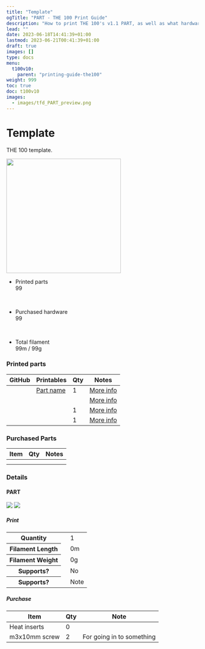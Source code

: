 ```yaml
---
title: "Template"
ogTitle: "PART - THE 100 Print Guide"
description: "How to print THE 100's v1.1 PART, as well as what hardware you need to purchase to build it."
lead: ""
date: 2023-06-18T14:41:39+01:00
lastmod: 2023-06-21T00:41:39+01:00
draft: true
images: []
type: docs
menu:
  t100v10:
    parent: "printing-guide-the100"
weight: 999
toc: true
doc: t100v10
images: 
  - images/tfd_PART_preview.png
---
```

# Template
THE 100 template.

<div class="row bd">
  <div class="col">
      <a href="images/_cad.png"><img src="images/_cad.png" width=300 class="img-thumbnail"></a>
  </div>
  <div class="col">
    <ul class="list-group">
      <li class="list-group-item d-flex justify-content-between align-items-center">
        <div class="text fw-bold">Printed parts</div>
        <div class="text">99</div>
      </li>
    </ul>
    <br>
    <ul class="list-group">
      <li class="list-group-item d-flex justify-content-between align-items-center">
        <div class="text">Purchased hardware</div>
        <div class="text">99</div>
      </li>
    </ul>   
    <br>
    <ul class="list-group">
      <li class="list-group-item d-flex justify-content-between align-items-center">
        <div class="text">Total filament</div>
        <div class="text">99m / 99g</div>
      </li>
    </ul>   
  </div>
</div>

### Printed parts
<table class="table table-sm">
  <thead>
    <tr>
      <th scope="col">GitHub</th>
      <th scope="col">Printables</th>
      <th scope="col">Qty</th>
      <th scope="col">Notes</th>
    </tr>
  </thead>
  <tbody>
    <tr>
      <td><a href=""></a></td>
      <td><a href="">Part name</a></td>
      <td>1</td>
      <td><a href="#left-gantry">More info</a></td>
    </tr>
    <tr>
      <td><a href=""></a></td>
      <td><a href=""></a></td>
      <td></td>
      <td><a href="#">More info</a></td>
    </tr>
    <tr>
      <td><a href=""></a></td>
      <td><a href=""></a></td>
      <td>1</td>
      <td><a href="#">More info</a></td>
    </tr>
    <tr>
      <td><a href=""></a></td>
      <td><a href=""></a></td>
      <td>1</td>
      <td><a href="#">More info</a></td>
    </tr>
  </tbody>
</table>

### Purchased Parts
<table class="table table-sm no-margin">
  <thead>
    <tr>
      <th scope="col">Item</th>
      <th scope="col">Qty</th>
      <th scope="col">Notes</th>
    </tr>
  </thead>
  <tbody>
    <tr>
      <td></td>
      <td></td>
      <td></td>
    </tr>
    <tr>
      <td></td>
      <td></td>
      <td></td>
    </tr>
  </tbody>
</table>

### Details

#### PART
  <a href="images/_cad.png"><img src="images/_cad.png" class="img-thumbnail align-top img-thumbnail-300h" /></a>
  <a href="images/_stl.png"><img src="images/_stl.png" class="img-thumbnail align-top img-thumbnail-300h" /></a>
##### Print
<table class="table table-striped table-hover no-margin">
  <tbody class="table-group-divider">
    <tr>
      <th scope="row" class="no-wrap">Quantity</th>
      <td> </td>
      <td>1</td>
    </tr>
    <tr>
      <th scope="row" class="no-wrap">Filament Length</th>
      <td> </td>
      <td>0m</td>
    </tr>
    <tr>
      <th scope="row" class="no-wrap">Filament Weight</th>
      <td> </td>
      <td>0g</td>
    </tr>
    <tr>
      <th scope="row" class="no-wrap">Supports?</th>
      <td> </td>
      <td>No</td>
    </tr>
    <tr>
      <th scope="row" class="no-wrap">Supports?</th>
      <td> </td>
      <td>Note</td>
    </tr>
  </tbody>
</table>

##### Purchase
<table class="table table-striped table-hover no-margin">
  <thead>
    <tr>
      <th scope="col">Item</th>
      <th scope="col">Qty</th>
      <th scope="col">Note</th>
    </tr>
  </thead>
  <tbody>
    <tr>
      <td>Heat inserts</td>
      <td>0</td>
      <td></td>
    </tr>
    <tr>
      <td>m3x10mm screw</td>
      <td>2</td>
      <td>For going in to something</td>
    </tr>
  </tbody>
</table>